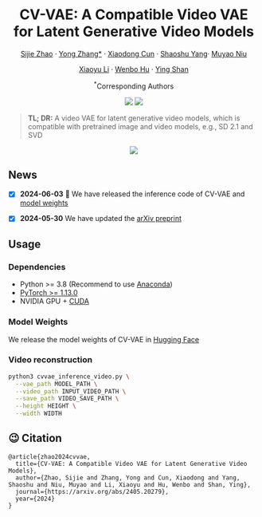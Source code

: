 <div align="center">
<h1>CV-VAE: A Compatible Video VAE for Latent 
Generative Video Models</h1>

[Sijie Zhao](https://scholar.google.com/citations?user=tZ3dS3MAAAAJ) · [Yong Zhang*](https://yzhang2016.github.io/) · [Xiaodong Cun](https://vinthony.github.io/academic/) · [Shaoshu Yang]()· [Muyao Niu]()

[Xiaoyu Li](https://xiaoyu258.github.io/) · [Wenbo Hu](https://wbhu.github.io/) · [Ying Shan](https://scholar.google.com/citations?user=4oXBp9UAAAAJ&hl=en)

<sup>*</sup>Corresponding Authors


<a href='https://ailab-cvc.github.io/cvvae/index.html'><img src='https://img.shields.io/badge/Project-Page-green'></a>
<a href='https://arxiv.org/abs/2405.20279'><img src='https://img.shields.io/badge/Technique-Report-red'></a>


</div>

> **TL; DR:** A video VAE for latent generative video models, which is compatible with pretrained image and video models, e.g., SD 2.1 and SVD

<p align="center">
  <img src="assets/i2v_and_t2v_results.gif">
</p>


## News

- [x] **2024-06-03** :hugs: We have released the inference code of CV-VAE and [model weights](https://huggingface.co/AILab-CVC/CV-VAE/tree/main) 

- [x] **2024-05-30**  We have updated the [arXiv preprint](https://arxiv.org/abs/2405.20279)

## Usage

### Dependencies
- Python >= 3.8 (Recommend to use [Anaconda](https://www.anaconda.com/download/#linux))
- [PyTorch >= 1.13.0](https://pytorch.org/)
- NVIDIA GPU + [CUDA](https://developer.nvidia.com/cuda-downloads)

### Model Weights
We release the model weights of CV-VAE in [Hugging Face](https://huggingface.co/AILab-CVC/CV-VAE/tree/main)

### Video reconstruction
```bash
python3 cvvae_inference_video.py \
  --vae_path MODEL_PATH \
  --video_path INPUT_VIDEO_PATH \
  --save_path VIDEO_SAVE_PATH \
  --height HEIGHT \
  --width WIDTH 
```


## 😉 Citation
```
@article{zhao2024cvvae,
  title={CV-VAE: A Compatible Video VAE for Latent Generative Video Models},
  author={Zhao, Sijie and Zhang, Yong and Cun, Xiaodong and Yang, Shaoshu and Niu, Muyao and Li, Xiaoyu and Hu, Wenbo and Shan, Ying},
  journal={https://arxiv.org/abs/2405.20279},
  year={2024}
}
```